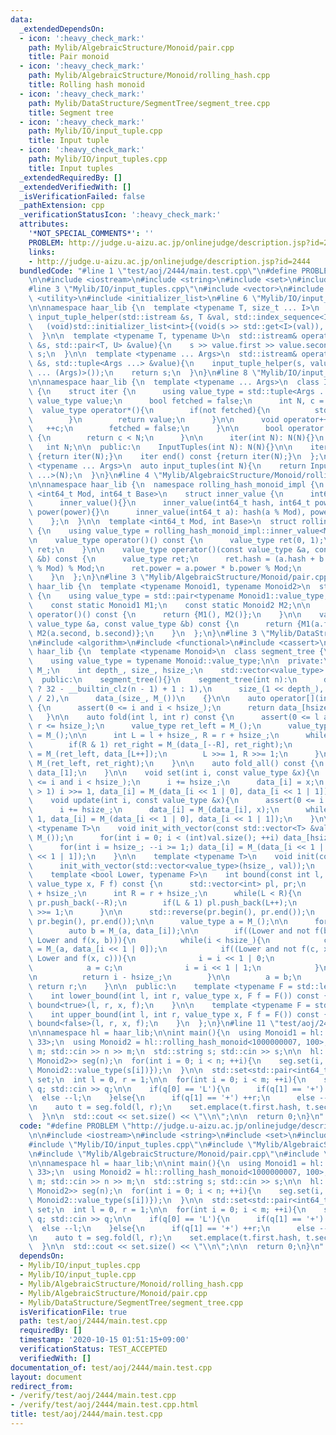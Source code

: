 ```yaml
---
data:
  _extendedDependsOn:
  - icon: ':heavy_check_mark:'
    path: Mylib/AlgebraicStructure/Monoid/pair.cpp
    title: Pair monoid
  - icon: ':heavy_check_mark:'
    path: Mylib/AlgebraicStructure/Monoid/rolling_hash.cpp
    title: Rolling hash monoid
  - icon: ':heavy_check_mark:'
    path: Mylib/DataStructure/SegmentTree/segment_tree.cpp
    title: Segment tree
  - icon: ':heavy_check_mark:'
    path: Mylib/IO/input_tuple.cpp
    title: Input tuple
  - icon: ':heavy_check_mark:'
    path: Mylib/IO/input_tuples.cpp
    title: Input tuples
  _extendedRequiredBy: []
  _extendedVerifiedWith: []
  _isVerificationFailed: false
  _pathExtension: cpp
  _verificationStatusIcon: ':heavy_check_mark:'
  attributes:
    '*NOT_SPECIAL_COMMENTS*': ''
    PROBLEM: http://judge.u-aizu.ac.jp/onlinejudge/description.jsp?id=2444
    links:
    - http://judge.u-aizu.ac.jp/onlinejudge/description.jsp?id=2444
  bundledCode: "#line 1 \"test/aoj/2444/main.test.cpp\"\n#define PROBLEM \"http://judge.u-aizu.ac.jp/onlinejudge/description.jsp?id=2444\"\
    \n\n#include <iostream>\n#include <string>\n#include <set>\n#include <array>\n\
    #line 3 \"Mylib/IO/input_tuples.cpp\"\n#include <vector>\n#include <tuple>\n#include\
    \ <utility>\n#include <initializer_list>\n#line 6 \"Mylib/IO/input_tuple.cpp\"\
    \n\nnamespace haar_lib {\n  template <typename T, size_t ... I>\n  static void\
    \ input_tuple_helper(std::istream &s, T &val, std::index_sequence<I ...>){\n \
    \   (void)std::initializer_list<int>{(void(s >> std::get<I>(val)), 0) ...};\n\
    \  }\n\n  template <typename T, typename U>\n  std::istream& operator>>(std::istream\
    \ &s, std::pair<T, U> &value){\n    s >> value.first >> value.second;\n    return\
    \ s;\n  }\n\n  template <typename ... Args>\n  std::istream& operator>>(std::istream\
    \ &s, std::tuple<Args ...> &value){\n    input_tuple_helper(s, value, std::make_index_sequence<sizeof\
    \ ... (Args)>());\n    return s;\n  }\n}\n#line 8 \"Mylib/IO/input_tuples.cpp\"\
    \n\nnamespace haar_lib {\n  template <typename ... Args>\n  class InputTuples\
    \ {\n    struct iter {\n      using value_type = std::tuple<Args ...>;\n     \
    \ value_type value;\n      bool fetched = false;\n      int N, c = 0;\n\n    \
    \  value_type operator*(){\n        if(not fetched){\n          std::cin >> value;\n\
    \        }\n        return value;\n      }\n\n      void operator++(){\n     \
    \   ++c;\n        fetched = false;\n      }\n\n      bool operator!=(iter &) const\
    \ {\n        return c < N;\n      }\n\n      iter(int N): N(N){}\n    };\n\n \
    \   int N;\n\n  public:\n    InputTuples(int N): N(N){}\n\n    iter begin() const\
    \ {return iter(N);}\n    iter end() const {return iter(N);}\n  };\n\n  template\
    \ <typename ... Args>\n  auto input_tuples(int N){\n    return InputTuples<Args\
    \ ...>(N);\n  }\n}\n#line 4 \"Mylib/AlgebraicStructure/Monoid/rolling_hash.cpp\"\
    \n\nnamespace haar_lib {\n  namespace rolling_hash_monoid_impl {\n    template\
    \ <int64_t Mod, int64_t Base>\n    struct inner_value {\n      int64_t hash, power;\n\
    \      inner_value(){}\n      inner_value(int64_t hash, int64_t power): hash(hash),\
    \ power(power){}\n      inner_value(int64_t a): hash(a % Mod), power(Base){}\n\
    \    };\n  }\n\n  template <int64_t Mod, int Base>\n  struct rolling_hash_monoid\
    \ {\n    using value_type = rolling_hash_monoid_impl::inner_value<Mod, Base>;\n\
    \n    value_type operator()() const {\n      value_type ret(0, 1);\n      return\
    \ ret;\n    }\n\n    value_type operator()(const value_type &a, const value_type\
    \ &b) const {\n      value_type ret;\n      ret.hash = (a.hash + b.hash * a.power\
    \ % Mod) % Mod;\n      ret.power = a.power * b.power % Mod;\n      return ret;\n\
    \    }\n  };\n}\n#line 3 \"Mylib/AlgebraicStructure/Monoid/pair.cpp\"\n\nnamespace\
    \ haar_lib {\n  template <typename Monoid1, typename Monoid2>\n  struct pair_monoid\
    \ {\n    using value_type = std::pair<typename Monoid1::value_type, typename Monoid2::value_type>;\n\
    \    const static Monoid1 M1;\n    const static Monoid2 M2;\n\n    value_type\
    \ operator()() const {\n      return {M1(), M2()};\n    }\n\n    value_type operator()(const\
    \ value_type &a, const value_type &b) const {\n      return {M1(a.first, b.first),\
    \ M2(a.second, b.second)};\n    }\n  };\n}\n#line 3 \"Mylib/DataStructure/SegmentTree/segment_tree.cpp\"\
    \n#include <algorithm>\n#include <functional>\n#include <cassert>\n\nnamespace\
    \ haar_lib {\n  template <typename Monoid>\n  class segment_tree {\n  public:\n\
    \    using value_type = typename Monoid::value_type;\n\n  private:\n    Monoid\
    \ M_;\n    int depth_, size_, hsize_;\n    std::vector<value_type> data_;\n\n\
    \  public:\n    segment_tree(){}\n    segment_tree(int n):\n      depth_(n > 1\
    \ ? 32 - __builtin_clz(n - 1) + 1 : 1),\n      size_(1 << depth_), hsize_(size_\
    \ / 2),\n      data_(size_, M_())\n    {}\n\n    auto operator[](int i) const\
    \ {\n      assert(0 <= i and i < hsize_);\n      return data_[hsize_ + i];\n \
    \   }\n\n    auto fold(int l, int r) const {\n      assert(0 <= l and l <= r and\
    \ r <= hsize_);\n      value_type ret_left = M_();\n      value_type ret_right\
    \ = M_();\n\n      int L = l + hsize_, R = r + hsize_;\n      while(L < R){\n\
    \        if(R & 1) ret_right = M_(data_[--R], ret_right);\n        if(L & 1) ret_left\
    \ = M_(ret_left, data_[L++]);\n        L >>= 1, R >>= 1;\n      }\n\n      return\
    \ M_(ret_left, ret_right);\n    }\n\n    auto fold_all() const {\n      return\
    \ data_[1];\n    }\n\n    void set(int i, const value_type &x){\n      assert(0\
    \ <= i and i < hsize_);\n      i += hsize_;\n      data_[i] = x;\n      while(i\
    \ > 1) i >>= 1, data_[i] = M_(data_[i << 1 | 0], data_[i << 1 | 1]);\n    }\n\n\
    \    void update(int i, const value_type &x){\n      assert(0 <= i and i < hsize_);\n\
    \      i += hsize_;\n      data_[i] = M_(data_[i], x);\n      while(i > 1) i >>=\
    \ 1, data_[i] = M_(data_[i << 1 | 0], data_[i << 1 | 1]);\n    }\n\n    template\
    \ <typename T>\n    void init_with_vector(const std::vector<T> &val){\n      data_.assign(size_,\
    \ M_());\n      for(int i = 0; i < (int)val.size(); ++i) data_[hsize_ + i] = val[i];\n\
    \      for(int i = hsize_; --i >= 1;) data_[i] = M_(data_[i << 1 | 0], data_[i\
    \ << 1 | 1]);\n    }\n\n    template <typename T>\n    void init(const T &val){\n\
    \      init_with_vector(std::vector<value_type>(hsize_, val));\n    }\n\n  private:\n\
    \    template <bool Lower, typename F>\n    int bound(const int l, const int r,\
    \ value_type x, F f) const {\n      std::vector<int> pl, pr;\n      int L = l\
    \ + hsize_;\n      int R = r + hsize_;\n      while(L < R){\n        if(R & 1)\
    \ pr.push_back(--R);\n        if(L & 1) pl.push_back(L++);\n        L >>= 1, R\
    \ >>= 1;\n      }\n\n      std::reverse(pr.begin(), pr.end());\n      pl.insert(pl.end(),\
    \ pr.begin(), pr.end());\n\n      value_type a = M_();\n\n      for(int i : pl){\n\
    \        auto b = M_(a, data_[i]);\n\n        if((Lower and not f(b, x)) or (not\
    \ Lower and f(x, b))){\n          while(i < hsize_){\n            const auto c\
    \ = M_(a, data_[i << 1 | 0]);\n            if((Lower and not f(c, x)) or (not\
    \ Lower and f(x, c))){\n              i = i << 1 | 0;\n            }else{\n  \
    \            a = c;\n              i = i << 1 | 1;\n            }\n          }\n\
    \n          return i - hsize_;\n        }\n\n        a = b;\n      }\n\n     \
    \ return r;\n    }\n\n  public:\n    template <typename F = std::less<value_type>>\n\
    \    int lower_bound(int l, int r, value_type x, F f = F()) const {\n      return\
    \ bound<true>(l, r, x, f);\n    }\n\n    template <typename F = std::less<value_type>>\n\
    \    int upper_bound(int l, int r, value_type x, F f = F()) const {\n      return\
    \ bound<false>(l, r, x, f);\n    }\n  };\n}\n#line 11 \"test/aoj/2444/main.test.cpp\"\
    \n\nnamespace hl = haar_lib;\n\nint main(){\n  using Monoid1 = hl::rolling_hash_monoid<1000000007,\
    \ 33>;\n  using Monoid2 = hl::rolling_hash_monoid<1000000007, 100>;\n\n  int n,\
    \ m; std::cin >> n >> m;\n  std::string s; std::cin >> s;\n\n  hl::segment_tree<hl::pair_monoid<Monoid1,\
    \ Monoid2>> seg(n);\n  for(int i = 0; i < n; ++i){\n    seg.set(i, {Monoid1::value_type(s[i]),\
    \ Monoid2::value_type(s[i])});\n  }\n\n  std::set<std::pair<int64_t, int64_t>>\
    \ set;\n  int l = 0, r = 1;\n\n  for(int i = 0; i < m; ++i){\n    std::string\
    \ q; std::cin >> q;\n\n    if(q[0] == 'L'){\n      if(q[1] == '+') ++l;\n    \
    \  else --l;\n    }else{\n      if(q[1] == '+') ++r;\n      else --r;\n    }\n\
    \n    auto t = seg.fold(l, r);\n    set.emplace(t.first.hash, t.second.hash);\n\
    \  }\n\n  std::cout << set.size() << \"\\n\";\n\n  return 0;\n}\n"
  code: "#define PROBLEM \"http://judge.u-aizu.ac.jp/onlinejudge/description.jsp?id=2444\"\
    \n\n#include <iostream>\n#include <string>\n#include <set>\n#include <array>\n\
    #include \"Mylib/IO/input_tuples.cpp\"\n#include \"Mylib/AlgebraicStructure/Monoid/rolling_hash.cpp\"\
    \n#include \"Mylib/AlgebraicStructure/Monoid/pair.cpp\"\n#include \"Mylib/DataStructure/SegmentTree/segment_tree.cpp\"\
    \n\nnamespace hl = haar_lib;\n\nint main(){\n  using Monoid1 = hl::rolling_hash_monoid<1000000007,\
    \ 33>;\n  using Monoid2 = hl::rolling_hash_monoid<1000000007, 100>;\n\n  int n,\
    \ m; std::cin >> n >> m;\n  std::string s; std::cin >> s;\n\n  hl::segment_tree<hl::pair_monoid<Monoid1,\
    \ Monoid2>> seg(n);\n  for(int i = 0; i < n; ++i){\n    seg.set(i, {Monoid1::value_type(s[i]),\
    \ Monoid2::value_type(s[i])});\n  }\n\n  std::set<std::pair<int64_t, int64_t>>\
    \ set;\n  int l = 0, r = 1;\n\n  for(int i = 0; i < m; ++i){\n    std::string\
    \ q; std::cin >> q;\n\n    if(q[0] == 'L'){\n      if(q[1] == '+') ++l;\n    \
    \  else --l;\n    }else{\n      if(q[1] == '+') ++r;\n      else --r;\n    }\n\
    \n    auto t = seg.fold(l, r);\n    set.emplace(t.first.hash, t.second.hash);\n\
    \  }\n\n  std::cout << set.size() << \"\\n\";\n\n  return 0;\n}\n"
  dependsOn:
  - Mylib/IO/input_tuples.cpp
  - Mylib/IO/input_tuple.cpp
  - Mylib/AlgebraicStructure/Monoid/rolling_hash.cpp
  - Mylib/AlgebraicStructure/Monoid/pair.cpp
  - Mylib/DataStructure/SegmentTree/segment_tree.cpp
  isVerificationFile: true
  path: test/aoj/2444/main.test.cpp
  requiredBy: []
  timestamp: '2020-10-15 01:51:15+09:00'
  verificationStatus: TEST_ACCEPTED
  verifiedWith: []
documentation_of: test/aoj/2444/main.test.cpp
layout: document
redirect_from:
- /verify/test/aoj/2444/main.test.cpp
- /verify/test/aoj/2444/main.test.cpp.html
title: test/aoj/2444/main.test.cpp
---
```

